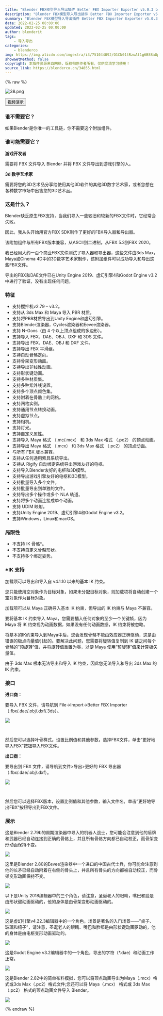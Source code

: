 ```yaml
---
title: "Blender FBX模型导入导出插件 Better FBX Importer Exporter v5.0.3 blender3.0+"
description: "Blender FBX模型导入导出插件 Better FBX Importer Exporter v5.0.3 blender3.0+"
summary: "Blender FBX模型导入导出插件 Better FBX Importer Exporter v5.0.3 blender3.0+"
date: 2022-02-25 00:00:00
updated: 2022-02-25 00:00:00
author: blenderit
tags: 
    - 导入导出
categories:
    - blenderco
img: https://img.alicdn.com/imgextra/i3/751044092/O1CN01tRzuAt1g6BSBaOpiI_!!751044092.png
showGetMethod: false
copyright: 本插件资源来自网络，版权归原作者所有，仅供交流学习使用！
source_link: https://blenderco.cn/34855.html
---
```


{% raw %}
<p><img class="aligncenter" src="https://img.alicdn.com/imgextra/i3/751044092/O1CN01tRzuAt1g6BSBaOpiI_!!751044092.png" alt="38.png"></p><div class="mb-3"><button class="btn btn-outline-primary btn-block btn-lg" data-toggle="modal" data-target="#youtube_demo">视频演示</button></div><div class="product-content quarantine js-product-content-show">
<h3>谁不需要它？</h3>
<p>如果Blender是你唯一的工具链，你不需要这个附加组件。</p>
<h3>谁可能需要它？</h3>
<p><strong>游戏开发者</strong></p>
<p>需要将 FBX 文件导入 Blender 并将 FBX 文件导出到游戏引擎的人。</p>
<p><strong>3d 数字艺术家</strong></p>
<p>需要将您的3D艺术品分享给使用其他3D软件的其他3D数字艺术家，或者您想在各种数字市场中出售您的3D艺术品。</p>
<h3>这是什么？</h3>
<p>Blender缺乏原生FBX支持，当我们导入一些较旧和较新的FBX文件时，它经常会失败。</p>
<p>因此，我从头开始用官方FBX SDK制作了更好的FBX导入器和导出器。</p>
<p>该附加组件与所有FBX版本兼容，从ASCII到二进制，从FBX 5.3到FBX 2020。</p>
<p>我已经用大约一百个商业FBX文件测试了导入器和导出器，这些文件由3ds Max，Maya或Cinema 4D中的3D数字艺术家制作，该附加组件可以成功导入和导出这些FBX文件。</p>
<p>导出的FBX和DAE文件已在Unity Engine 2019、虚幻引擎4和Godot Engine v3.2中进行了验证，没有出现任何问题。</p>
<h3>特征</h3>
<ul>
<li>支持搅拌机v2.79 – v3.2。</li>
<li>支持从 3ds Max 和 Maya 导入 PBR 材质。</li>
<li>支持将PBR材质导出到Unity Engine和虚幻引擎。</li>
<li>支持Blender渲染器，Cycles渲染器和Eevee渲染器。</li>
<li>支持 N-Gons（由 4 个以上顶点组成的多边形）。</li>
<li>支持导入 FBX、DAE、OBJ、DXF 和 3DS 文件。</li>
<li>支持导出 FBX、DAE、OBJ 和 DXF 文件。</li>
<li>支持导出 FBX 平滑组。</li>
<li>支持自动骨骼定向。</li>
<li>支持骨架变形动画。</li>
<li>支持导出非线性动画。</li>
<li>支持形状键动画。</li>
<li>支持多种材质集。</li>
<li>支持多种紫外线设置。</li>
<li>支持多个顶点颜色集。</li>
<li>支持附着在骨骼上的网格。</li>
<li>支持网格实例。</li>
<li>支持通用节点转换动画。</li>
<li>支持虚拟节点。</li>
<li>支持相机。</li>
<li>支持灯光。</li>
<li>支持自定义属性。</li>
<li>支持导入 Maya 格式 （.mc/.mcx） 和 3ds Max 格式 （.pc2） 的顶点动画。</li>
<li>支持导出 Maya 格式 （.mcx） 和 3ds Max 格式 （.pc2） 的顶点动画。</li>
<li>与所有 FBX 版本兼容。</li>
<li>支持从任何通用索具系统导出。</li>
<li>支持从 Rigify 自动绑定系统导出游戏友好的电枢。</li>
<li>支持导入Blender友好的电枢和3D模型。</li>
<li>支持导出游戏引擎友好的电枢和3D模型。</li>
<li>支持批量导入多个文件。</li>
<li>支持批量导出到单独的文件。</li>
<li>支持导出多个操作或多个 NLA 轨道。</li>
<li>支持将多个动画连接成单个动画。</li>
<li>支持 UDIM 映射。</li>
<li>支持Unity Engine 2019、虚幻引擎4和Godot Engine v3.2。</li>
<li>支持Windows，Linux和macOS。</li>
</ul>
<h3>局限性</h3>
<ul>
<li>不支持 IK 骨骼*。</li>
<li>不支持自定义骨骼形状。</li>
<li>不支持多个绑定姿势。</li>
</ul>
<h3>*IK 支持</h3>
<p>加载项可以导出和导入自 v4.1.10 以来的基本 IK 约束。</p>
<p>您只能使用空对象作为目标对象，如果未分配目标对象，则加载项将自动创建一个空对象作为目标对象。</p>
<p>加载项可以从 Maya 正确导入基本 IK 约束，但导出的 IK 约束与 Maya 不兼容。</p>
<p>要将基本 IK 约束导入 Maya，您需要插入任何对象的至少一个关键帧，因为 Maya 将 IK 约束视为动画数据，如果没有任何动画数据，IK 约束将被忽略。</p>
<p>将基本的IK约束导入到Maya中后，您会发现骨骼不能由效应器正确驱动，这是由错误的极点向量值引起的。要解决此问题，您需要将旋转值复制到 IK 链之间每个骨骼的”预旋转”值，并将旋转值重置为零，以便 Maya 使用”预旋转”值来计算极矢量值。</p>
<p>由于 3ds Max 根本无法导出和导入 IK 约束，因此您无法导入和导出 3ds Max 的 IK 约束。</p>
<h3>接口</h3>
<p><strong>进口商：</strong></p>
<p>要导入 FBX 文件，请导航到 File-&gt;Import-&gt;Better FBX Importer （.fbx/.dae/.obj/.dxf/.3ds）。</p>
<p><img src="https://markets-rails.s3.amazonaws.com/cache/a9bf3e78833b4a703f99bca8d1d5a369.png"></p>
<p> </p>
<p>然后您可以选择叶骨样式，设置比例值和其他参数，选择FBX文件，单击”更好地导入FBX”按钮导入FBX文件。</p>
<p><strong>出口商：</strong></p>
<p>要导出到 FBX 文件，请导航到文件&gt;导出&gt;更好的 FBX 导出器 （.fbx/.dae/.obj/.dxf）。</p>
<p><img src="https://markets-rails.s3.amazonaws.com/cache/a236c790a9ced104032063404bb926ca.png"></p>
<p> </p>
<p>然后您可以选择FBX版本，设置比例值和其他参数，输入文件名，单击”更好地导出FBX”按钮导出到FBX文件。</p>
<h3>展示</h3>
<p>这是Blender 2.79b的周期渲染器中导入的机器人战士，您可能会注意到他的盾牌和武器已经自动连接到正确的骨骼上，并且所有骨骼方向都已自动校正，而骨架变形动画保持不变。</p>
<p><img class="fr-fic fr-dib" src="https://s3.amazonaws.com/markets-rails/uploads%2F1563501781647-1563501781646.gif"></p>
<p>这里是Blender 2.80的Eevee渲染器中一个进口的中国古代士兵，你可能会注意到他的长矛已经自动附着在右侧的骨头上，并且所有骨头的方向都被自动校正，而骨架变形动画保持不变。</p>
<p><img class="fr-fic fr-dib" src="https://s3.amazonaws.com/markets-rails/uploads%2F1563501819634-1563501819634.gif"></p>
<p>以下是Unity 2018编辑器中的三个角色，请注意，圣诞老人的眼睛，嘴巴和脸是由形状键动画驱动的，他的身体是由骨架变形动画驱动的。</p>
<p><img class="fr-fic fr-dib" src="https://s3.amazonaws.com/markets-rails/uploads%2F1563498857625-1563498857623.gif"></p>
<p>这是虚幻引擎v4.22.3编辑器中的一个角色，场景是著名的入门场景——”桌子、玻璃和椅子”，请注意，圣诞老人的眼睛、嘴巴和脸都是由形状键动画驱动的，他的身体是由电枢变形动画驱动的。</p>
<p><img class="fr-fic fr-dib" src="https://s3.amazonaws.com/markets-rails/uploads%2F1563498906507-1563498906506.gif"></p>
<p>这是Godot Engine v3.2编辑器中的一个角色，导出的字符（*.dae）和动画工作正常。</p>
<p><img class="fr-fic fr-dib" src="https://s3.amazonaws.com/markets-rails/uploads%2F1582783094125-1582783094125.gif"></p>
<p>这是Blender 2.82中的简单布料模拟，您可以将顶点动画导出为Maya（.mcx）格式或3ds Max（.pc2）格式文件;您还可以将 Maya（.mcx） 格式或 3ds Max（.pc2） 格式的顶点动画文件导入 Blender。</p>
<p><img class="fr-fic fr-dib" src="https://s3.amazonaws.com/markets-rails/uploads%2F1583547240084-vertex-animation-demo.gif"></p>
</div>
<div style="display: none">blenderco</div>
{% endraw %}